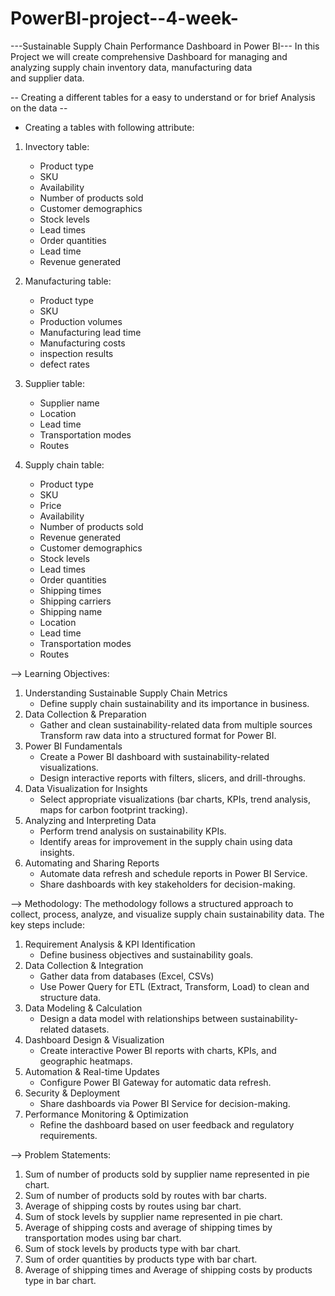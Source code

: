 # PowerBI-project--4-week-
  ---Sustainable Supply Chain Performance Dashboard in Power BI---
 In this Project we will create comprehensive Dashboard for managing and analyzing supply chain inventory data, manufacturing data and supplier data.

  -- Creating a different tables for a easy to understand or for brief Analysis on the data --
  - Creating a tables with following attribute: 
   
  1. Invectory table:
       - Product type
       - SKU
       - Availability
       - Number of products sold
       - Customer demographics
       - Stock levels
       - Lead times
       - Order quantities
       - Lead time
       - Revenue generated
      
   2. Manufacturing table:
       - Product type
       - SKU
       - Production volumes
       - Manufacturing lead time
       - Manufacturing costs
       - inspection results
       - defect rates

   3. Supplier table:
       - Supplier name
       - Location
       - Lead time
       - Transportation modes
       - Routes
    
   4. Supply chain table:
       - Product type
       - SKU
       - Price
       - Availability
       - Number of products sold
       - Revenue generated
       - Customer demographics
       - Stock levels
       - Lead times
       - Order quantities
       - Shipping times
       - Shipping carriers
       - Shipping name
       - Location
       - Lead time
       - Transportation modes
       - Routes
     
--> Learning Objectives:
1. Understanding Sustainable Supply Chain Metrics
   - Define supply chain sustainability and its importance in business.
2. Data Collection & Preparation
   - Gather and clean sustainability-related data from multiple sources Transform raw data into a structured format for Power BI.
3. Power BI Fundamentals
   - Create a Power BI dashboard with sustainability-related visualizations.
   - Design interactive reports with filters, slicers, and drill-throughs.
4. Data Visualization for Insights
   - Select appropriate visualizations (bar charts, KPIs, trend analysis, maps for carbon footprint tracking).
5. Analyzing and Interpreting Data
   - Perform trend analysis on sustainability KPIs.
   - Identify areas for improvement in the supply chain using data insights.
6. Automating and Sharing Reports
   - Automate data refresh and schedule reports in Power BI Service.
   - Share dashboards with key stakeholders for decision-making.


  
--> Methodology:
The methodology follows a structured approach to collect, process, analyze, and visualize supply chain sustainability data. The key steps include:  
1. Requirement Analysis & KPI Identification
   - Define business objectives and sustainability goals.  
2. Data Collection & Integration  
   - Gather data from databases (Excel, CSVs)  
   - Use Power Query for ETL (Extract, Transform, Load) to clean and structure data.  
3. Data Modeling & Calculation
   - Design a data model with relationships between sustainability-related datasets.  
4. Dashboard Design & Visualization
   - Create interactive Power BI reports with charts, KPIs, and geographic heatmaps.  
5. Automation & Real-time Updates
   - Configure Power BI Gateway for automatic data refresh.
6. Security & Deployment
   - Share dashboards via Power BI Service for decision-making.
7. Performance Monitoring & Optimization
   - Refine the dashboard based on user feedback and regulatory requirements.




--> Problem Statements:
1. Sum of number of products sold by supplier name represented in pie chart.
2. Sum of number of products sold by routes with bar charts.
3. Average of shipping costs by routes using bar chart.
4. Sum of stock levels by supplier name represented in pie chart.
5. Average of shipping costs and average of shipping times by transportation modes using bar chart.
6. Sum of stock levels by products type with bar chart.
7. Sum of order quantities by products type with bar chart.
8. Average of shipping times and Average of shipping costs by products type in bar chart.



